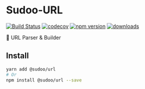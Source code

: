 # Sudoo-URL

[![Build Status](https://travis-ci.com/SudoDotDog/Sudoo-URL.svg?branch=master)](https://travis-ci.com/SudoDotDog/Sudoo-URL)
[![codecov](https://codecov.io/gh/SudoDotDog/Sudoo-URL/branch/master/graph/badge.svg)](https://codecov.io/gh/SudoDotDog/Sudoo-URL)
[![npm version](https://badge.fury.io/js/%40sudoo%2Furl.svg)](https://www.npmjs.com/package/@sudoo/url)
[![downloads](https://img.shields.io/npm/dm/@sudoo/url.svg)](https://www.npmjs.com/package/@sudoo/url)

:snail: URL Parser & Builder

## Install

```sh
yarn add @sudoo/url
# Or
npm install @sudoo/url --save
```
